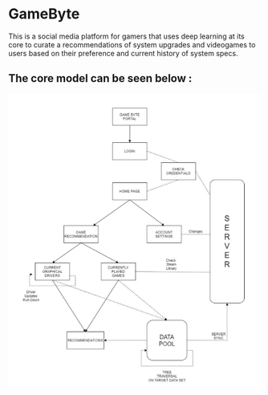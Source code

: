 # GameByte

This is a social media platform for gamers that uses deep learning at its core to curate a recommendations of system upgrades and videogames to users based on their preference and current history of system specs.

## The core model can be seen below :

![image](https://github.com/Satvarsh/GameByte/blob/Readme_screens/image.png?raw=true)
